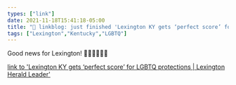 ```yaml
---
types: ["link"]
date: 2021-11-18T15:41:18-05:00
title: "🔗 linkblog: just finished 'Lexington KY gets ‘perfect score’ for LGBTQ protections | Lexington Herald Leader'"
tags: ["Lexington","Kentucky","LGBTQ"]
---
```

Good news for Lexington! 🏳️‍🌈🏳️‍🌈🏳️‍🌈
 
[link to 'Lexington KY gets ‘perfect score’ for LGBTQ protections | Lexington Herald Leader'](https://www.kentucky.com/news/politics-government/article255904841.html)
